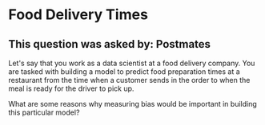# Food Delivery Times

## This question was asked by: Postmates

Let's say that you work as a data scientist at a food delivery company. You are tasked with building a model to predict food preparation times at a restaurant from the time when a customer sends in the order to when the meal is ready for the driver to pick up.

What are some reasons why measuring bias would be important in building this particular model?
